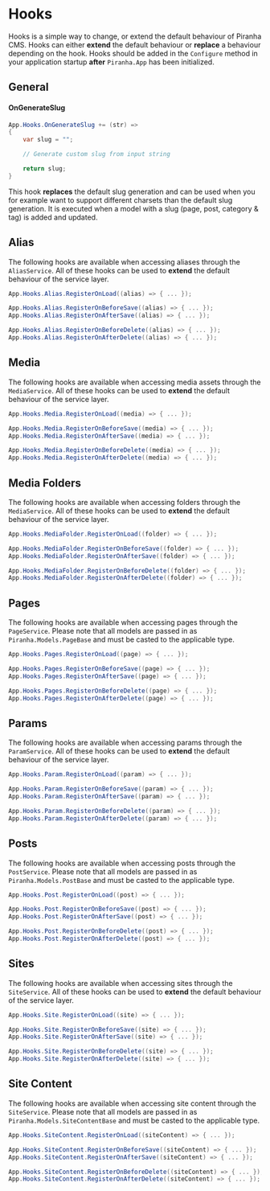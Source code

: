# Hooks

Hooks is a simple way to change, or extend the default behaviour of Piranha CMS. Hooks can either **extend** the default behaviour or **replace** a behaviour depending on the hook. Hooks should be added in the `Configure` method in your application startup **after** `Piranha.App` has been initialized.

## General

#### OnGenerateSlug

~~~ csharp
App.Hooks.OnGenerateSlug += (str) =>
{
    var slug = "";

    // Generate custom slug from input string

    return slug;
}
~~~

This hook **replaces** the default slug generation and can be used when you for example want to support different charsets than the default slug generation. It is executed when a model with a slug (page, post, category & tag) is added and updated.

## Alias

The following hooks are available when accessing aliases through the `AliasService`. All of these hooks can be used to **extend** the default behaviour of the service layer.

~~~ csharp
App.Hooks.Alias.RegisterOnLoad((alias) => { ... });

App.Hooks.Alias.RegisterOnBeforeSave((alias) => { ... });
App.Hooks.Alias.RegisterOnAfterSave((alias) => { ... });

App.Hooks.Alias.RegisterOnBeforeDelete((alias) => { ... });
App.Hooks.Alias.RegisterOnAfterDelete((alias) => { ... });
~~~

## Media

The following hooks are available when accessing media assets through the `MediaService`. All of these hooks can be used to **extend** the default behaviour of the service layer.

~~~ csharp
App.Hooks.Media.RegisterOnLoad((media) => { ... });

App.Hooks.Media.RegisterOnBeforeSave((media) => { ... });
App.Hooks.Media.RegisterOnAfterSave((media) => { ... });

App.Hooks.Media.RegisterOnBeforeDelete((media) => { ... });
App.Hooks.Media.RegisterOnAfterDelete((media) => { ... });
~~~

## Media Folders

The following hooks are available when accessing folders through the `MediaService`. All of these hooks can be used to **extend** the default behaviour of the service layer.

~~~ csharp
App.Hooks.MediaFolder.RegisterOnLoad((folder) => { ... });

App.Hooks.MediaFolder.RegisterOnBeforeSave((folder) => { ... });
App.Hooks.MediaFolder.RegisterOnAfterSave((folder) => { ... });

App.Hooks.MediaFolder.RegisterOnBeforeDelete((folder) => { ... });
App.Hooks.MediaFolder.RegisterOnAfterDelete((folder) => { ... });
~~~

## Pages

The following hooks are available when accessing pages through the `PageService`. Please note that all models are passed in as `Piranha.Models.PageBase` and must be casted to the applicable type.

~~~ csharp
App.Hooks.Pages.RegisterOnLoad((page) => { ... });

App.Hooks.Pages.RegisterOnBeforeSave((page) => { ... });
App.Hooks.Pages.RegisterOnAfterSave((page) => { ... });

App.Hooks.Pages.RegisterOnBeforeDelete((page) => { ... });
App.Hooks.Pages.RegisterOnAfterDelete((page) => { ... });
~~~

## Params

The following hooks are available when accessing params through the `ParamService`. All of these hooks can be used to **extend** the default behaviour of the service layer.

~~~ csharp
App.Hooks.Param.RegisterOnLoad((param) => { ... });

App.Hooks.Param.RegisterOnBeforeSave((param) => { ... });
App.Hooks.Param.RegisterOnAfterSave((param) => { ... });

App.Hooks.Param.RegisterOnBeforeDelete((param) => { ... });
App.Hooks.Param.RegisterOnAfterDelete((param) => { ... });
~~~

## Posts

The following hooks are available when accessing posts through the `PostService`. Please note that all models are passed in as `Piranha.Models.PostBase` and must be casted to the applicable type.

~~~ csharp
App.Hooks.Post.RegisterOnLoad((post) => { ... });

App.Hooks.Post.RegisterOnBeforeSave((post) => { ... });
App.Hooks.Post.RegisterOnAfterSave((post) => { ... });

App.Hooks.Post.RegisterOnBeforeDelete((post) => { ... });
App.Hooks.Post.RegisterOnAfterDelete((post) => { ... });
~~~

## Sites

The following hooks are available when accessing sites through the `SiteService`. All of these hooks can be used to **extend** the default behaviour of the service layer.

~~~ csharp
App.Hooks.Site.RegisterOnLoad((site) => { ... });

App.Hooks.Site.RegisterOnBeforeSave((site) => { ... });
App.Hooks.Site.RegisterOnAfterSave((site) => { ... });

App.Hooks.Site.RegisterOnBeforeDelete((site) => { ... });
App.Hooks.Site.RegisterOnAfterDelete((site) => { ... });
~~~

## Site Content

The following hooks are available when accessing site content through the `SiteService`. Please note that all models are passed in as `Piranha.Models.SiteContentBase` and must be casted to the applicable type.

~~~ csharp
App.Hooks.SiteContent.RegisterOnLoad((siteContent) => { ... });

App.Hooks.SiteContent.RegisterOnBeforeSave((siteContent) => { ... });
App.Hooks.SiteContent.RegisterOnAfterSave((siteContent) => { ... });

App.Hooks.SiteContent.RegisterOnBeforeDelete((siteContent) => { ... });
App.Hooks.SiteContent.RegisterOnAfterDelete((siteContent) => { ... });
~~~